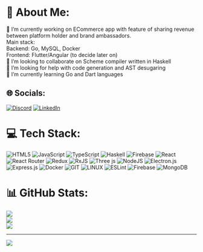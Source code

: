 # 💫 About Me:
🔭 I’m currently working on ECommerce app with feature of sharing revenue between platform holder and brand ambassadors.<br>    Main stack: <br>        Backend: Go, MySQL, Docker<br>        Frontend: Flutter/Angular (to decide later on)<br>👯 I’m looking to collaborate on Scheme compiler written in Haskell<br>🤝 I’m looking for help with code generation and AST desugaring<br>🌱 I’m currently learning Go and Dart languages


## 🌐 Socials:
[![Discord](https://img.shields.io/badge/Discord-%237289DA.svg?logo=discord&logoColor=white)](https://discord.gg/bigkozlowski) [![LinkedIn](https://img.shields.io/badge/LinkedIn-%230077B5.svg?logo=linkedin&logoColor=white)](https://linkedin.com/in/dmitriy-kozlov-364049115) 

# 💻 Tech Stack:
![HTML5](https://img.shields.io/badge/html5-%23E34F26.svg?style=for-the-badge&logo=html5&logoColor=white) ![JavaScript](https://img.shields.io/badge/javascript-%23323330.svg?style=for-the-badge&logo=javascript&logoColor=%23F7DF1E) ![TypeScript](https://img.shields.io/badge/typescript-%23007ACC.svg?style=for-the-badge&logo=typescript&logoColor=white) ![Haskell](https://img.shields.io/badge/Haskell-5e5086?style=for-the-badge&logo=haskell&logoColor=white) ![Firebase](https://img.shields.io/badge/firebase-%23039BE5.svg?style=for-the-badge&logo=firebase) ![React](https://img.shields.io/badge/react-%2320232a.svg?style=for-the-badge&logo=react&logoColor=%2361DAFB) ![React Router](https://img.shields.io/badge/React_Router-CA4245?style=for-the-badge&logo=react-router&logoColor=white) ![Redux](https://img.shields.io/badge/redux-%23593d88.svg?style=for-the-badge&logo=redux&logoColor=white) ![RxJS](https://img.shields.io/badge/rxjs-%23B7178C.svg?style=for-the-badge&logo=reactivex&logoColor=white) ![Three js](https://img.shields.io/badge/threejs-black?style=for-the-badge&logo=three.js&logoColor=white) ![NodeJS](https://img.shields.io/badge/node.js-6DA55F?style=for-the-badge&logo=node.js&logoColor=white) ![Electron.js](https://img.shields.io/badge/Electron-191970?style=for-the-badge&logo=Electron&logoColor=white) ![Express.js](https://img.shields.io/badge/express.js-%23404d59.svg?style=for-the-badge&logo=express&logoColor=%2361DAFB) ![Docker](https://img.shields.io/badge/docker-%230db7ed.svg?style=for-the-badge&logo=docker&logoColor=white) ![GIT](https://img.shields.io/badge/Git-fc6d26?style=for-the-badge&logo=git&logoColor=white) ![LINUX](https://img.shields.io/badge/Linux-FCC624?style=for-the-badge&logo=linux&logoColor=black) ![ESLint](https://img.shields.io/badge/ESLint-4B3263?style=for-the-badge&logo=eslint&logoColor=white) ![Firebase](https://img.shields.io/badge/Firebase-039BE5?style=for-the-badge&logo=Firebase&logoColor=white) ![MongoDB](https://img.shields.io/badge/MongoDB-%234ea94b.svg?style=for-the-badge&logo=mongodb&logoColor=white)
# 📊 GitHub Stats:
![](https://github-readme-stats.vercel.app/api?username=BigKozlowski&theme=dark&hide_border=false&include_all_commits=true&count_private=true)<br/>
![](https://github-readme-streak-stats.herokuapp.com/?user=BigKozlowski&theme=dark&hide_border=false)<br/>
![](https://github-readme-stats.vercel.app/api/top-langs/?username=BigKozlowski&theme=dark&hide_border=false&include_all_commits=true&count_private=true&layout=compact)

---
[![](https://visitcount.itsvg.in/api?id=BigKozlowski&icon=0&color=0)](https://visitcount.itsvg.in)

<!-- Proudly created with GPRM ( https://gprm.itsvg.in ) -->
